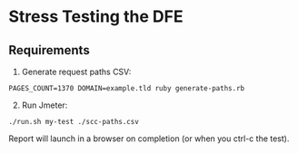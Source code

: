 # Stress Testing the DFE

## Requirements

1. Generate request paths CSV:

`PAGES_COUNT=1370 DOMAIN=example.tld ruby generate-paths.rb`

2. Run Jmeter:

`./run.sh my-test ./scc-paths.csv`

Report will launch in a browser on completion (or when you ctrl-c the test).
